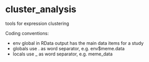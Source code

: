 # cluster_analysis
tools for expression clustering

Coding conventions:
* env global in RData output has the main data items for a study
* globals use . as word separator, e.g. env$meme.data
* locals use _ as word separator, e.g. meme_data

